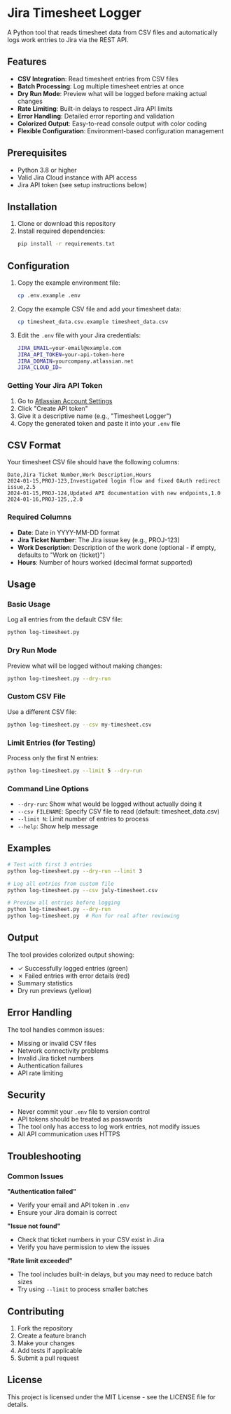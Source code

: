 # Jira Timesheet Logger

A Python tool that reads timesheet data from CSV files and automatically logs work entries to Jira via the REST API.

## Features

- **CSV Integration**: Read timesheet entries from CSV files
- **Batch Processing**: Log multiple timesheet entries at once
- **Dry Run Mode**: Preview what will be logged before making actual changes
- **Rate Limiting**: Built-in delays to respect Jira API limits
- **Error Handling**: Detailed error reporting and validation
- **Colorized Output**: Easy-to-read console output with color coding
- **Flexible Configuration**: Environment-based configuration management

## Prerequisites

- Python 3.8 or higher
- Valid Jira Cloud instance with API access
- Jira API token (see setup instructions below)

## Installation

1. Clone or download this repository
2. Install required dependencies:
   ```bash
   pip install -r requirements.txt
   ```

## Configuration

1. Copy the example environment file:
   ```bash
   cp .env.example .env
   ```

2. Copy the example CSV file and add your timesheet data:
   ```bash
   cp timesheet_data.csv.example timesheet_data.csv
   ```

3. Edit the `.env` file with your Jira credentials:
   ```bash
   JIRA_EMAIL=your-email@example.com
   JIRA_API_TOKEN=your-api-token-here
   JIRA_DOMAIN=yourcompany.atlassian.net
   JIRA_CLOUD_ID=
   ```

### Getting Your Jira API Token

1. Go to [Atlassian Account Settings](https://id.atlassian.com/manage-profile/security/api-tokens)
2. Click "Create API token"
3. Give it a descriptive name (e.g., "Timesheet Logger")
4. Copy the generated token and paste it into your `.env` file

## CSV Format

Your timesheet CSV file should have the following columns:

```csv
Date,Jira Ticket Number,Work Description,Hours
2024-01-15,PROJ-123,Investigated login flow and fixed OAuth redirect issue,2.5
2024-01-15,PROJ-124,Updated API documentation with new endpoints,1.0
2024-01-16,PROJ-125,,2.0
```

### Required Columns

- **Date**: Date in YYYY-MM-DD format
- **Jira Ticket Number**: The Jira issue key (e.g., PROJ-123)
- **Work Description**: Description of the work done (optional - if empty, defaults to "Work on {ticket}")
- **Hours**: Number of hours worked (decimal format supported)

## Usage

### Basic Usage

Log all entries from the default CSV file:
```bash
python log-timesheet.py
```

### Dry Run Mode

Preview what will be logged without making changes:
```bash
python log-timesheet.py --dry-run
```

### Custom CSV File

Use a different CSV file:
```bash
python log-timesheet.py --csv my-timesheet.csv
```

### Limit Entries (for Testing)

Process only the first N entries:
```bash
python log-timesheet.py --limit 5 --dry-run
```

### Command Line Options

- `--dry-run`: Show what would be logged without actually doing it
- `--csv FILENAME`: Specify CSV file to read (default: timesheet_data.csv)  
- `--limit N`: Limit number of entries to process
- `--help`: Show help message

## Examples

```bash
# Test with first 3 entries
python log-timesheet.py --dry-run --limit 3

# Log all entries from custom file
python log-timesheet.py --csv july-timesheet.csv

# Preview all entries before logging
python log-timesheet.py --dry-run
python log-timesheet.py  # Run for real after reviewing
```

## Output

The tool provides colorized output showing:
- ✓ Successfully logged entries (green)
- ✗ Failed entries with error details (red)  
- Summary statistics
- Dry run previews (yellow)

## Error Handling

The tool handles common issues:
- Missing or invalid CSV files
- Network connectivity problems
- Invalid Jira ticket numbers
- Authentication failures
- API rate limiting

## Security

- Never commit your `.env` file to version control
- API tokens should be treated as passwords
- The tool only has access to log work entries, not modify issues
- All API communication uses HTTPS

## Troubleshooting

### Common Issues

**"Authentication failed"**
- Verify your email and API token in `.env`
- Ensure your Jira domain is correct

**"Issue not found"** 
- Check that ticket numbers in your CSV exist in Jira
- Verify you have permission to view the issues

**"Rate limit exceeded"**
- The tool includes built-in delays, but you may need to reduce batch sizes
- Try using `--limit` to process smaller batches

## Contributing

1. Fork the repository
2. Create a feature branch
3. Make your changes
4. Add tests if applicable
5. Submit a pull request

## License

This project is licensed under the MIT License - see the LICENSE file for details.